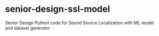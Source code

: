 # senior-design-ssl-model
Senior Design Python code for Sound Source Localization with ML model and dataset generator
